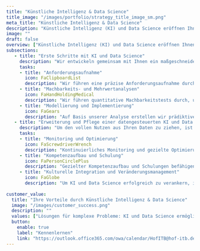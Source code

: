 ```yaml
---
title: "Künstliche Intelligenz & Data Science"
title_image: "/images/portfolio/strategy_title_image_sm.png"
meta_title: "Künstliche Intelligenz & Data Science"
description: "Künstliche Intelligenz (KI) und Data Science eröffnen Ihnen die Möglichkeit, Ihre Unternehmensdaten auf völlig neue Weise zu nutzen. Durch fortschrittliche Algorithmen und datengestützte Modelle können Sie präzisere Vorhersagen treffen, komplexe Muster erkennen und so Ihre Geschäftsstrategien optimieren."
image: ""
draft: false
overview: ["Künstliche Intelligenz (KI) und Data Science eröffnen Ihnen die Möglichkeit, Ihre Unternehmensdaten auf völlig neue Weise zu nutzen. Durch fortschrittliche Algorithmen und datengestützte Modelle können Sie präzisere Vorhersagen treffen, komplexe Muster erkennen und so Ihre Geschäftsstrategien optimieren. Der gezielte Einsatz dieser Technologien ermöglicht es Ihnen, tiefere Einblicke zu gewinnen und Ihre Unternehmensentscheidungen mit einem hohen Grad an Genauigkeit zu treffen.", "In einer Ära, in der Daten als neue Ressource gelten, ist der richtige Einsatz von KI und Data Science entscheidend, um Ihre Wettbewerbsfähigkeit zu stärken. Diese Technologien ermöglichen es Ihnen, aus großen Datenmengen wertvolle Erkenntnisse zu gewinnen, die zu besseren Entscheidungen und innovativen Geschäftsmodellen führen. Der Übergang zu einem KI-gesteuerten Unternehmen erfordert eine umfassende Strategie, die sowohl technische als auch personelle Aspekte umfasst.", "Wie können Sie KI und Data Science optimal einsetzen, um Ihre Geschäftsprozesse zu verbessern? Welche Datenquellen und Algorithmen sind für Ihre spezifischen Anforderungen am nützlichsten? Wie stellen Sie sicher, dass Ihr Team die neuen Technologien effizient nutzt? Die Antworten auf diese Fragen helfen Ihnen, Ihre Strategie effektiv umzusetzen."]
subsections: 
   - title: "Erste Schritte mit KI und Data Science​"
     description: "Wir entwickeln gemeinsam mit Ihnen ein maßgeschneidertes KI- und Data-Science-Konzept, das auf Ihre Unternehmensziele einzahlt. Nach einer umfassenden Analyse Ihrer bestehenden Dateninfrastruktur erstellen wir einen klaren Plan, um Ihre Daten intelligent zu nutzen und in praktische Geschäftslösungen zu verwandeln.​"
     tasks: 
     - title: "Anforderungsaufnahme​​"
       icon: FaClipboardList
       description: "Wir führen eine präzise Anforderungsaufnahme durch, um ihre Bedürfnisse und Herausforderungen vollständig zu verstehen. Parallel dazu identifizieren wir Maßnahmen, die schnell umsetzbar sind und sofortige Erfolge bringen, um frühzeitig Nutzen aus den KI-Investitionen zu ziehen und Vertrauen aufzubauen." 
     - title: "Machbarkeits- und Mehrwertanalysen​"
       icon: FaHandHoldingMedical
       description: "Wir führen quantitative Machbarkeitstests durch, um die technischen und wirtschaftlichen Realisierbarkeit der vorgeschlagenen KI-Lösungen zu prüfen. Gleichzeitig bewerten wir den potenziellen Mehrwert dieser Lösungen für Ihr Unternehmen, um sicherzustellen, dass die Investition in KI und Data Science die erwarteten Ergebnisse liefert."  
     - title: "Modellierung und Implementierung​"
       icon: FaGears
       description: "Auf Basis unserer Analyse erstellen wir prädiktive Modelle und Algorithmen, die gezielt auf Ihre geschäftlichen Herausforderungen abgestimmt sind. Wir unterstützen Sie bei der Implementierung dieser Modelle in Ihre bestehenden Systeme und Prozesse. Dazu gehört auch die schnelle Umsetzung von kurzfristigen Maßnahmen, die schnelle Ergebnisse liefern und die Akzeptanz der neuen Technologien fördern."  
   - title: "Erweiterung und Pflege einer datengesteuerten KI und Data Science Landschaft​"
     description: "Um den vollen Nutzen aus Ihren Daten zu ziehen, ist es entscheidend, Ihre Systeme und Modelle regelmäßig zu aktualisieren und zu erweitern. Dies beinhaltet die Integration neuer Datenquellen, die Optimierung bestehender Algorithmen und die Anpassung an sich verändernde geschäftliche Anforderungen. Durch gezielte Pflege und Erweiterung Ihrer datengesteuerten Landschaft stellen Sie sicher, dass Ihre KI-Lösungen stets auf dem neuesten Stand bleiben und den größtmöglichen Mehrwert liefern."
     tasks: 
     - title: "Monitoring und Optimierung"
       icon: FaScrewdriverWrench
       description: "Kontinuierliches Monitoring und gezielte Optimierung sind entscheidend, um Ihre KI- und Data-Science-Lösungen leistungsfähig zu halten. Durch regelmäßige Überwachung und Anpassung an neue Daten und Geschäftsanforderungen stellen Wir mit Ihnen sicher, dass Ihre Systeme effizient bleiben und langfristig erfolgreich arbeiten.​"
     - title: "Kompetenzaufbau und Schulung"
       icon: FaPersonCirclePlus
       description: "Gezielter Kompetenzaufbau und Schulungen befähigen Ihr Team, KI- und Data-Science-Technologien effektiv zu nutzen. Wir unterstützen Sie dabei, die nötigen Fähigkeiten zu entwickeln und sicherzustellen, dass Ihr Team stets auf dem neuesten Stand bleibt, um das volle Potenzial Ihrer Daten auszuschöpfen." 
     - title: "Kulturelle Integration und Veränderungsmanagement"
       icon: FaGlobe
       description: "Um KI und Data Science erfolgreich zu verankern, ist die kulturelle Integration entscheidend. Durch Change-Eanagement fördern wir eine datengestützte Entscheidungsfindungskultur und begleiten Ihr Team dabei, sich auf neue Arbeitsweisen wohlwollend einzustellen und die Technologien nachhaltig in den Unternehmensalltag zu integrieren." 
     
customer_value:
  title: "Ihre Vorteile durch Künstliche Intelligenz & Data Science"
  image: "/images/customer_success.png"
  description: ""
  values: ["Lösungen für komplexe Probleme: KI und Data Science ermöglichen es Ihnen, hochkomplexe Geschäftsprobleme zu analysieren und innovative Lösungen zu entwickeln, die mit herkömmlichen Methoden nicht erreichbar wären.", "Präzise Vorhersagen: Treffen Sie fundierte Entscheidungen auf Basis von präzisen Vorhersagemodellen und datengetriebenen Einblicken, die zukünftige Trends und Entwicklungen abbilden.", "Erhöhte Mitarbeiterzufriedenheit:KI kann monotone, zeitaufwendige Aufgaben automatisieren, was Ihre Mitarbeiter entlastet und ihnen ermöglicht, sich auf wertschöpfende Tätigkeiten zu konzentrieren.", "Skalierbare Lösungen: KI-gestützte Systeme passen sich flexibel an wachsende Datenmengen und Geschäftsanforderungen an, sodass Sie Ihre Infrastruktur effizient und kostengünstig skalieren können."]  
  button:
    enable: true
    label: "Kennenlernen"
    link: "https://outlook.office365.com/owa/calendar/HofITB@hof-itb.de/bookings/"  
---
```

